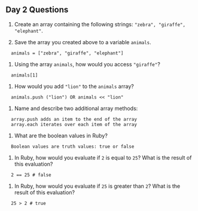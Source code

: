 ## Day 2 Questions

1. Create an array containing the following strings: `"zebra", "giraffe", "elephant"`.

1. Save the array you created above to a variable `animals`.
```
  animals = ["zebra", "giraffe", "elephant"]
```

1. Using the array `animals`, how would you access `"giraffe"`?
```
  animals[1]
```

1. How would you add `"lion"` to the `animals` array?
```
  animals.push ("lion") OR animals << "lion"
```

1. Name and describe two additional array methods:
```
  array.push adds an item to the end of the array
  array.each iterates over each item of the array
```

1. What are the boolean values in Ruby?
```
  Boolean values are truth values: true or false
```


1. In Ruby, how would you evaluate if `2` is equal to `25`? What is the result of this evaluation?
```
  2 == 25 # false
```

1. In Ruby, how would you evaluate if `25` is greater than `2`? What is the result of this evaluation?
```
  25 > 2 # true
```

